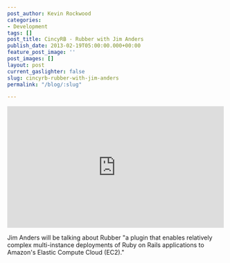 ```yaml
---
post_author: Kevin Rockwood
categories:
- Development
tags: []
post_title: CincyRB - Rubber with Jim Anders
publish_date: 2013-02-19T05:00:00.000+00:00
feature_post_image: ''
post_images: []
layout: post
current_gaslighter: false
slug: cincyrb-rubber-with-jim-anders
permalink: "/blog/:slug"

---
```

<iframe width="500" height="281" src="http://www.youtube.com/embed/RNx2rqa5GOU?wmode=transparent&autohide=1&egm=0&hd=1&iv_load_policy=3&modestbranding=1&rel=0&showinfo=0&showsearch=0" frameborder="0" allowfullscreen></iframe>

Jim Anders will be talking about Rubber "a plugin that enables relatively complex multi-instance deployments of Ruby on Rails applications to Amazon's Elastic Compute Cloud (EC2)."
